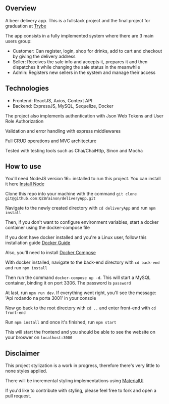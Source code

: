 ## Overview

A beer delivery app. This is a fullstack project and the final project for graduation at [Trybe](https://www.betrybe.com/)


The app consists in a fully implemented system where there are 3 main users group:

- Customer: Can register, login, shop for drinks, add to cart and checkout by giving the delivery address
- Seller: Receives the sale info and accepts it, prepares it and then dispatches it while changing the sale status in the meanwhile
- Admin: Registers new sellers in the system and manage their access

## Technologies

- Frontend: ReactJS, Axios, Context API
- Backend: ExpressJS, MySQL, Sequelize, Docker

The project also implements authentication with Json Web Tokens and User Role Authorization

Validation and error handling with express middlewares

Full CRUD operations and MVC architecture

Tested with testing tools such as Chai/ChaiHttp, Sinon and Mocha

## How to use

You'll need NodeJS version 16+ installed to run this project. You can install it here [Install Node](https://nodejs.org/en)

Clone this repo into your machine with the command `git clone git@github.com:QZBrainon/deliveryApp.git`

Navigate to the newly created directory with `cd deliveryApp` and run `npm install`

Then, if you don't want to configure environment variables, start a docker container using the docker-compose file

If you dont have docker installed and you're a Linux user, follow this installation guide [Docker Guide](https://docs.docker.com/engine/install/ubuntu/)

Also, you'll need to install [Docker Compose](https://docs.docker.com.zh.xy2401.com/v17.12/compose/install/)

With docker installed, navigate to the back-end directory with `cd back-end` and run `npm install`

Then run the command `docker-compose up -d`. This will start a MySQL container, binding it on port 3306. The password is `password`

At last, run `npm run dev`. If everything went right, you'll see the message: 'Api rodando na porta 3001' in your console

Now go back to the root directory with `cd ..` and enter front-end with `cd front-end`

Run `npm install` and once it's finished, run `npm start`

This will start the frontend and you should be able to see the website on your broswer on `localhost:3000`

## Disclaimer

This project stylization is a work in progress, therefore there's very little to none styles applied.

There will be incremental styling implementations using [MaterialUI](https://mui.com/)

If you'd like to contribute with styling, please feel free to fork and open a pull request.
